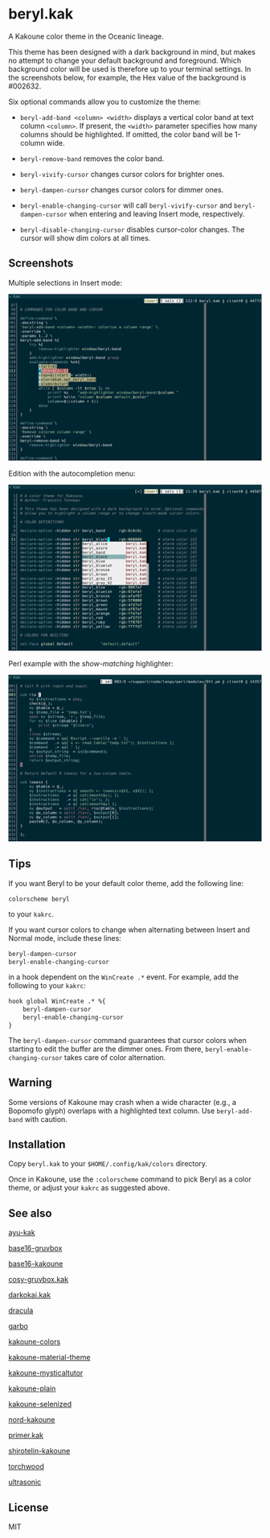 # beryl.kak

A Kakoune color theme in the Oceanic lineage.

This theme has been designed with a dark background in mind, but makes no attempt to change your
default background and foreground. Which background color will be used is therefore up to your
terminal settings. In the screenshots below, for example, the Hex value of the background is
#002632.

Six optional commands allow you to customize the theme:

- `beryl-add-band <column> <width>` displays a vertical color band at text column `<column>`. If
present, the `<width>` parameter specifies how many columns should be highlighted. If omitted, the
color band will be 1-column wide.

- `beryl-remove-band` removes the color band.

- `beryl-vivify-cursor` changes cursor colors for brighter ones.

- `beryl-dampen-cursor` changes cursor colors for dimmer ones.

- `beryl-enable-changing-cursor` will call `beryl-vivify-cursor` and `beryl-dampen-cursor` when
entering and leaving Insert mode, respectively.

- `beryl-disable-changing-cursor` disables cursor-color changes. The cursor will show dim colors at
all times.

## Screenshots

Multiple selections in Insert mode:

![Kakoune, multiple](multiple.png)

Edition with the autocompletion menu:

![Kakoune, completion](completion.png)

Perl example with the _show-matching_ highlighter:

![Kakoune, perl](perl.png)

## Tips

If you want Beryl to be your default color theme, add the following line:

    colorscheme beryl

to your `kakrc`.

If you want cursor colors to change when alternating between Insert and Normal mode, include
these lines:

    beryl-dampen-cursor
    beryl-enable-changing-cursor

in a hook dependent on the `WinCreate .*` event. For example, add the following to your `kakrc`:

    hook global WinCreate .* %{
        beryl-dampen-cursor
        beryl-enable-changing-cursor
    }

The `beryl-dampen-cursor` command guarantees that cursor colors when starting to edit the buffer are
the dimmer ones. From there, `beryl-enable-changing-cursor` takes care of color alternation.

## Warning

Some versions of Kakoune may crash when a wide character (e.g., a Bopomofo glyph) overlaps with a
highlighted text column. Use `beryl-add-band` with caution.

## Installation

Copy `beryl.kak` to your `$HOME/.config/kak/colors` directory.

Once in Kakoune, use the `:colorscheme` command to pick Beryl as a color theme, or adjust your
`kakrc` as suggested above.

## See also

[ayu-kak](https://github.com/Icantjuddle/ayu-kak)

[base16-gruvbox](https://github.com/andreyorst/base16-gruvbox.kak)

[base16-kakoune](https://github.com/leira/base16-kakoune)

[cosy-gruvbox.kak](https://github.com/Anfid/cosy-gruvbox.kak)

[darkokai.kak](https://github.com/markolenik/darkokai.kak)

[dracula](https://github.com/dracula/kakoune)

[garbo](https://github.com/gustavo-hms/garbo)

[kakoune-colors](https://github.com/Delapouite/kakoune-colors)

[kakoune-material-theme](https://github.com/valerdi/kakoune-material-theme)

[kakoune-mysticaltutor](https://github.com/caksoylar/kakoune-mysticaltutor)

[kakoune-plain](https://github.com/zkmrgirish/kakoune-plain)

[kakoune-selenized](https://github.com/TeddyDD/kakoune-selenized)

[nord-kakoune](https://github.com/rubberydub/nord-kakoune)

[primer.kak](https://github.com/evanrelf/primer.kak)

[shirotelin-kakoune](https://github.com/esessoms/shirotelin-kakoune)

[torchwood](https://github.com/codymlewis/torchwood)

[ultrasonic](https://github.com/Jackojc/ultrasonic)

## License

MIT

